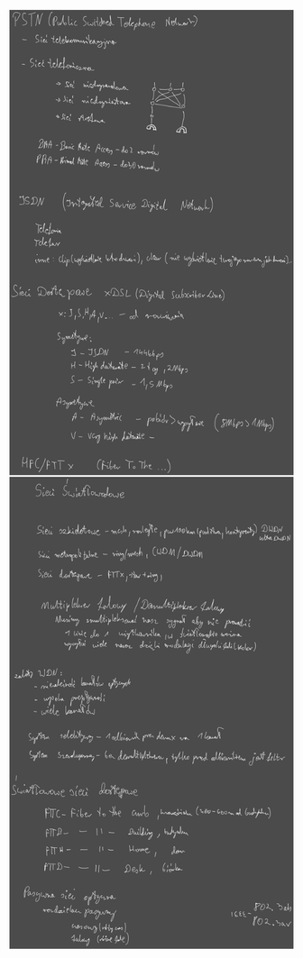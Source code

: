 ![](/Notatki/Semestr%203/Podstawy%20telekomunikacji/Wykłady/Wykład%207/Drawing%202023-11-29%2017.11.10.excalidraw.svg)
![](Notatki/Semestr%203/Podstawy%20telekomunikacji/Wykłady/Wykład%207/Drawing%202023-11-29%2017.53.02.excalidraw.svg)
